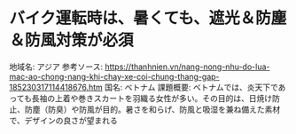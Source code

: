 # バイク運転時は、暑くても、遮光＆防塵＆防風対策が必須

地域名: アジア
参考ソース: https://thanhnien.vn/nang-nong-nhu-do-lua-mac-ao-chong-nang-khi-chay-xe-coi-chung-thang-gap-185230317114418676.htm
国名: ベトナム
課題概要: ベトナムでは、炎天下であっても長袖の上着や巻きスカートを羽織る女性が多い。その目的は、日焼け防止、防塵（防臭）や防風が目的。暑さを和らげ、防風と吸湿を兼ね備えた素材で、デザインの良さが望まれる